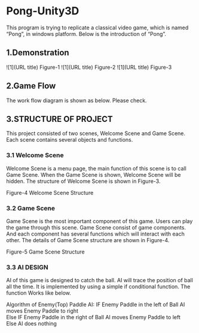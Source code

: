 # Pong-Unity3D
This program is trying to replicate a classical video game, which is named “Pong”, in windows platform. Below is the introduction of “Pong”.
## 1.Demonstration
![1](URL title)
Figure-1
![1](URL title)
Figure-2
![1](URL title)
Figure-3
## 2.Game Flow
The work flow diagram is shown as below. Please check.

## 3.STRUCTURE OF PROJECT
This project consisted of two scenes, Welcome Scene and Game Scene. Each scene contains several objects and functions. 

### 3.1	Welcome Scene
Welcome Scene is a menu page, the main function of this scene is to call Game Scene. When the Game Scene is shown, Welcome Scene will be hidden. The structure of Welcome Scene is shown in Figure-3.

Figure-4 Welcome Scene Structure

### 3.2	Game Scene
Game Scene is the most important component of this game. Users can play the game through this scene.
Game Scene consist of game components. And each component has several functions which will interact with each other. The details of Game Scene structure are shown in Figure-4.

Figure-5 Game Scene Structure

### 3.3	AI DESIGN
AI of this game is designed to catch the ball. AI will trace the position of ball all the time. It is implemented by using a simple if conditional function. The function Works like below.

Algorithm of Enemy(Top) Paddle AI:
IF Enemy Paddle in the left of Ball
	AI moves Enemy Paddle to right  
Else IF Enemy Paddle in the right of Ball
	AI moves Enemy Paddle to left  
Else
	AI does nothing
